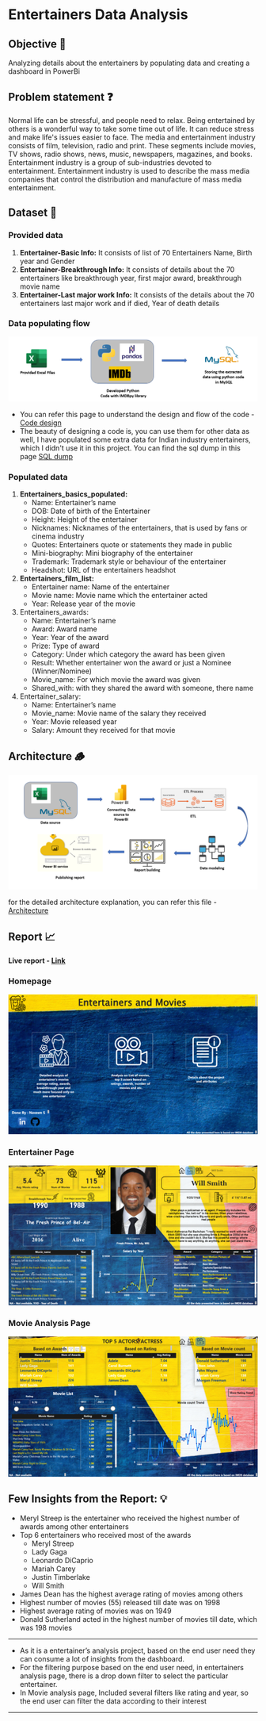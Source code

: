 # Entertainers Data Analysis 

## Objective 🎯

Analyzing details about the entertainers by populating data and creating a dashboard in PowerBi

## Problem statement ❓

Normal life can be stressful, and people need to relax. Being entertained by others is a wonderful way to take some time out of life. It can reduce stress and make life's issues easier to face. The media and entertainment industry consists of film, television, radio and print. These segments include movies, TV shows, radio shows, news, music, newspapers, magazines, and books. Entertainment industry is a group of sub-industries devoted to entertainment. Entertainment industry is used to describe the mass media companies that control the distribution and manufacture of mass media entertainment.

## Dataset 📀

### Provided data
  
  1. **Entertainer-Basic Info:** It consists of list of 70 Entertainers Name, Birth year and Gender 
  2. **Entertainer-Breakthrough Info:** It consists of details about the 70 entertainers like breakthrough year, first major award, breakthrough movie name 
  3. **Entertainer-Last major work Info:** It consists of the details about the 70 entertainers last major  work and if died, Year of death details

### Data populating flow 

<img src="https://github.com/gireesh2580/Entertainers_Data_Analyst/blob/main/Documents/Populating_data_flow.png">

- You can refer this page to understand the design and flow of the code - [Code design](https://github.com/gireesh2580/Entertainers_Data_Analyst/tree/main/src_code)
- The beauty of designing a code is, you can use them for other data as well, I have populated some extra data for Indian industry entertainers, which I didn't use it in this project. You can find the sql dump in this page [SQL dump](https://github.com/gireesh2580/Entertainers_Data_Analyst/tree/main/Populated_Data/Indian%20Entertainers%20dataset)

### Populated data

  1. **Entertainers_basics_populated:**
     - Name: Entertainer’s name 
     - DOB: Date of birth of the Entertainer 
     - Height: Height of the entertainer 
     - Nicknames: Nicknames of the entertainers, that is used by fans or cinema industry 
     - Quotes: Entertainers quote or statements they made in public 
     - Mini-biography: Mini biography of the entertainer 
     - Trademark: Trademark style or behaviour of the entertainer 
     - Headshot: URL of the entertainers headshot
  2. **Entertainers_film_list:**
     - Entertainer name: Name of the entertainer 
     - Movie name: Movie name which the entertainer acted 
     - Year: Release year of the movie
  3. Entertainers_awards:
     - Name: Entertainer’s name 
     - Award: Award name 
     - Year: Year of the award 
     - Prize: Type of award 
     - Category: Under which category the award has been given 
     - Result: Whether entertainer won the award or just a Nominee (Winner/Nominee)
     - Movie_name: For which movie the award was given 
     - Shared_with: with they shared the award with someone, there name
  4. Entertainer_salary:
     - Name: Entertainer’s name 
     - Movie_name: Movie name of the salary they received 
     - Year: Movie released year 
     - Salary: Amount they received for that movie

## Architecture 🪵

<img src="https://github.com/gireesh2580/Entertainers_Data_Analyst/blob/main/Documents/Architecture.png">

for the detailed architecture explanation, you can refer this file - [Architecture](https://github.com/gireesh2580/Entertainers_Data_Analyst/blob/main/Documents/PDFs/Architecture.pdf)

## Report 📈

#### Live report - [Link](https://project.novypro.com/dAZeiA)

### Homepage 

<img src="https://github.com/gireesh2580/Entertainers_Data_Analyst/blob/main/Documents/home_page.png">


### Entertainer Page

<img src="https://github.com/gireesh2580/Entertainers_Data_Analyst/blob/main/Documents/Entertainer_analysis_page.png">

### Movie Analysis Page

<img src="https://github.com/gireesh2580/Entertainers_Data_Analyst/blob/main/Documents/movie_analysis_page.png">


## Few Insights from the Report: 💡

- Meryl Streep is the entertainer who received the highest number of awards among other
entertainers 
- Top 6 entertainers who received most of the awards 
  - Meryl Streep 
  - Lady Gaga 
  - Leonardo DiCaprio 
  - Mariah Carey 
  - Justin Timberlake 
  - Will Smith
- James Dean has the highest average rating of movies among others 
- Highest number of movies (55) released till date was on 1998 
- Highest average rating of movies was on 1949 
- Donald Sutherland acted in the highest number of movies till date, which was 198 movies

---

- As it is a entertainer’s analysis project, based on the end user need they can consume a lot of insights from the dashboard.
- For the filtering purpose based on the end user need, in entertainers analysis page, there is a drop down filter to select the particular entertainer.
- In Movie analysis page, Included several filters like rating and year, so the 
end user can filter the data according to their interest

---
